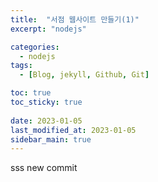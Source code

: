 ```yaml
---
title:  "서점 웹사이트 만들기(1)"
excerpt: "nodejs"

categories:
  - nodejs
tags:
  - [Blog, jekyll, Github, Git]

toc: true
toc_sticky: true
 
date: 2023-01-05
last_modified_at: 2023-01-05
sidebar_main: true
---
```


sss
new commit